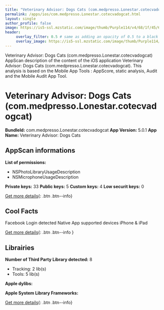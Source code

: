 ```yaml
---
title: "Veterinary Advisor: Dogs Cats (com.medpresso.Lonestar.cotecvadogcat)"
permalink: /apps/ios/com.medpresso.Lonestar.cotecvadogcat.html
layout: single
author_profile: false
image: https://is5-ssl.mzstatic.com/image/thumb/Purple114/v4/68/1f/45/681f4574-04b7-9519-d53e-c3919186b626/AppIcon-cotecvadogcat-0-1x_U007emarketing-0-4-0-0-85-220.png/512x512bb.jpg
header: 
     overlay_filter: 0.5 # same as adding an opacity of 0.5 to a black background
     overlay_image: https://is5-ssl.mzstatic.com/image/thumb/Purple114/v4/68/1f/45/681f4574-04b7-9519-d53e-c3919186b626/AppIcon-cotecvadogcat-0-1x_U007emarketing-0-4-0-0-85-220.png/512x512bb.jpg
---
```

Veterinary Advisor: Dogs Cats (com.medpresso.Lonestar.cotecvadogcat) AppScan description of the content of the iOS application Veterinary Advisor: Dogs Cats (com.medpresso.Lonestar.cotecvadogcat). This analysis is based on the Mobile App Tools : AppScore, static analysis, Audit and the Mobile Audit App Tool.

# Veterinary Advisor: Dogs Cats (com.medpresso.Lonestar.cotecvadogcat)

**BundleId:** com.medpresso.Lonestar.cotecvadogcat
**App Version:** 5.0.1
**App Name:** Veterinary Advisor: Dogs Cats


## AppScan informations 

**List of permissions:** 
- NSPhotoLibraryUsageDescription
- NSMicrophoneUsageDescription
  
  
**Private keys:** 33
**Public keys:** 5
**Custom keys:** 4
**Low securit keys:** 0
  
[Get more details](/pricing.html){: .btn .btn--info}

## Cool Facts

Facebook Login detected
Native App
supported devices iPhone & iPad
  
[Get more details](/pricing.html){: .btn .btn--info }

## Librairies 
**Number of Third Party Library detected:** 8
- Tracking: 2 lib(s)
- Tools: 5 lib(s)


**Apple dylibs:**


**Apple System Library Frameworks:**


  
[Get more details](/pricing.html){: .btn .btn--info}

